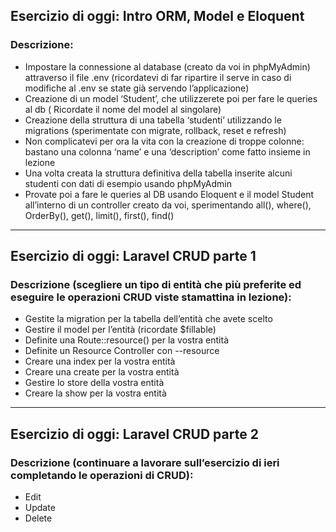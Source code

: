 <h2>Esercizio di oggi: <strong>Intro ORM, Model e Eloquent</strong></h2>
<h3>Descrizione:</h3>
<ul>
   <li>
      Impostare la connessione al database (creato da voi in phpMyAdmin) attraverso il file .env (ricordatevi di far ripartire il serve in caso di modifiche al .env se state già servendo l’applicazione)
   </li>
   <li>
      Creazione di un model ‘Student’, che utilizzerete poi per fare le queries al db ( Ricordate il nome del model al singolare)
   </li>
   <li>
      Creazione della struttura di una tabella ‘studenti’ utilizzando le migrations (sperimentate con migrate, rollback, reset e refresh)
   </li>
   <li>
      Non complicatevi per ora la vita con la creazione di troppe colonne: bastano una colonna ‘name’ e una ‘description’ come fatto insieme in lezione
   </li>
   <li>
      Una volta creata la struttura definitiva della tabella inserite alcuni studenti con dati di esempio usando phpMyAdmin
   </li>
   <li>
      Provate poi a fare le queries al DB usando Eloquent e il model Student all’interno di un controller creato da voi, sperimentando all(), where(), OrderBy(), get(), limit(), first(), find()
   </li>
</ul>

<hr>

<h2>Esercizio di oggi: <strong>Laravel CRUD parte 1</strong></h2>
<h3>Descrizione (scegliere un tipo di entità che più preferite ed eseguire le operazioni CRUD viste stamattina in lezione):</h3>
<ul>
   <li>
      Gestite la migration per la tabella dell’entità che avete scelto
   </li>
   <li>
      Gestire il model per l’entità (ricordate $fillable)
   </li>
   <li>
      Definite una Route::resource() per la vostra entità
   </li>
   <li>
      Definite un Resource Controller con --resource
   </li>
   <li>
      Creare una index per la vostra entità
   </li>
   <li>
      Creare una create per la vostra entità
   </li>
   <li>
      Gestire lo store della vostra entità
   </li>
   <li>
      Creare la show per la vostra entità
   </li>
</ul>

<hr>

<h2>Esercizio di oggi: <strong>Laravel CRUD parte 2</strong></h2>
<h3>Descrizione (continuare a lavorare sull’esercizio di ieri completando le operazioni di CRUD):</h3>
<ul>
   <li>
      Edit
   </li>
   <li>
      Update
   </li>
   <li>
      Delete
   </li>
</ul>